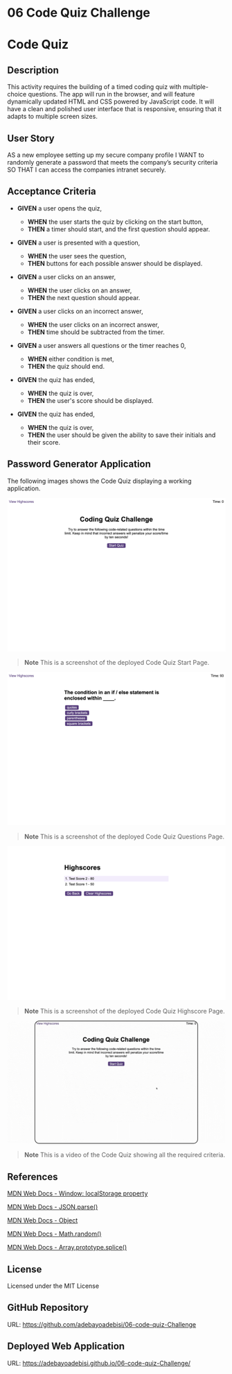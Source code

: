 # 06 Code Quiz Challenge

# Code Quiz

## Description
This activity requires the building of a timed coding quiz with multiple-choice questions. The app will run in the browser, and will feature dynamically updated HTML and CSS powered by JavaScript code. It will have a clean and polished user interface that is responsive, ensuring that it adapts to multiple screen sizes.

## User Story
AS a new employee setting up my secure company profile I WANT to randomly generate a password that meets the company’s security criteria SO THAT I can access the companies intranet securely.

## Acceptance Criteria
- **GIVEN** a user opens the quiz,
  - **WHEN** the user starts the quiz by clicking on the start button,
  - **THEN** a timer should start, and the first question should appear.

- **GIVEN** a user is presented with a question,
  - **WHEN** the user sees the question,
  - **THEN** buttons for each possible answer should be displayed.

- **GIVEN** a user clicks on an answer,
  - **WHEN** the user clicks on an answer,
  - **THEN** the next question should appear.

- **GIVEN** a user clicks on an incorrect answer,
  - **WHEN** the user clicks on an incorrect answer,
  - **THEN** time should be subtracted from the timer.

- **GIVEN** a user answers all questions or the timer reaches 0,
  - **WHEN** either condition is met,
  - **THEN** the quiz should end.

- **GIVEN** the quiz has ended,
  - **WHEN** the quiz is over,
  - **THEN** the user's score should be displayed.

- **GIVEN** the quiz has ended,
  - **WHEN** the quiz is over,
  - **THEN** the user should be given the ability to save their initials and their score.

## Password Generator Application
The following images shows the Code Quiz displaying a working application.

![Code Quiz: Screenshot Start Page](./assets/images/quiz-start-page.png)

> **Note** This is a screenshot of the deployed Code Quiz Start Page.

![Code Quiz: Screenshot Questions Page](./assets/images/quiz-questions.png)

> **Note** This is a screenshot of the deployed Code Quiz Questions Page.

![Code Quiz: Screenshot Highscore Page](./assets/images/quiz-highscore.png)

> **Note** This is a screenshot of the deployed Code Quiz Highscore Page.

![Code Quiz: Functionality](./assets/images/quiz-recording.gif)

> **Note** This is a video of the Code Quiz showing all the required criteria.

## References
[MDN Web Docs - Window: localStorage property](https://developer.mozilla.org/en-US/docs/Web/API/Window/localStorage)

[MDN Web Docs - JSON.parse()](https://developer.mozilla.org/en-US/docs/Web/JavaScript/Reference/Global_Objects/JSON/parse)

[MDN Web Docs - Object](https://developer.mozilla.org/en-US/docs/Web/JavaScript/Reference/Global_Objects/Object)

[MDN Web Docs - Math.random()](https://developer.mozilla.org/en-US/docs/Web/JavaScript/Reference/Global_Objects/Math/random)

[MDN Web Docs - Array.prototype.splice()](https://developer.mozilla.org/en-US/docs/Web/JavaScript/Reference/Global_Objects/Array/splice)

## License
Licensed under the MIT License

## GitHub Repository
URL: https://github.com/adebayoadebisi/06-code-quiz-Challenge

## Deployed Web Application
URL: https://adebayoadebisi.github.io/06-code-quiz-Challenge/

